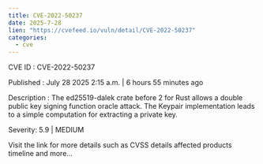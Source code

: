 ```yaml
--- 
title: CVE-2022-50237
date: 2025-7-28
lien: "https://cvefeed.io/vuln/detail/CVE-2022-50237"
categories:
  - cve
---
```


CVE ID : CVE-2022-50237

Published :  July 28
2025
2:15 a.m. | 6 hours
55 minutes ago

Description : The ed25519-dalek crate before 2 for Rust allows a double public key signing function oracle attack. The Keypair implementation leads to a simple computation for extracting a private key.

Severity: 5.9 | MEDIUM

Visit the link for more details
such as CVSS details
affected products
timeline
and more...
